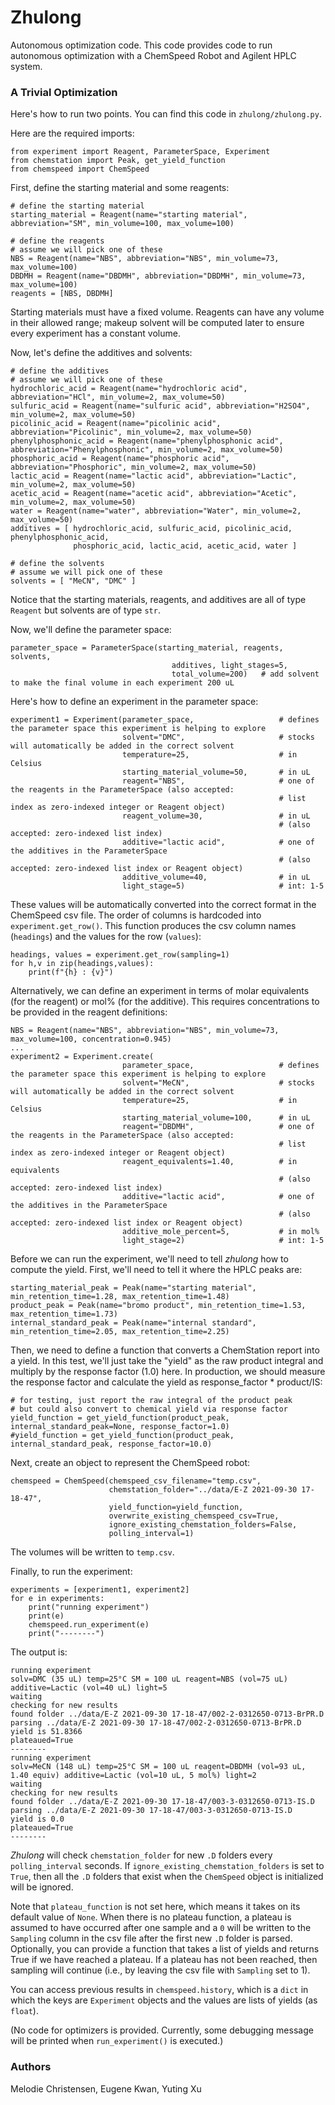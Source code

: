 # Zhulong

Autonomous optimization code.  This code provides code to run autonomous optimization with a ChemSpeed Robot and Agilent HPLC system.

### A Trivial Optimization

Here's how to run two points.  You can find this code in `zhulong/zhulong.py`.

Here are the required imports:

```
from experiment import Reagent, ParameterSpace, Experiment
from chemstation import Peak, get_yield_function
from chemspeed import ChemSpeed
```

First, define the starting material and some reagents:

```
# define the starting material
starting_material = Reagent(name="starting material", abbreviation="SM", min_volume=100, max_volume=100)

# define the reagents
# assume we will pick one of these
NBS = Reagent(name="NBS", abbreviation="NBS", min_volume=73, max_volume=100)
DBDMH = Reagent(name="DBDMH", abbreviation="DBDMH", min_volume=73, max_volume=100)
reagents = [NBS, DBDMH]
```

Starting materials must have a fixed volume.  Reagents can have any volume in their allowed range; makeup solvent will be computed later to ensure every experiment has a constant volume.

Now, let's define the additives and solvents:

```
# define the additives
# assume we will pick one of these
hydrochloric_acid = Reagent(name="hydrochloric acid", abbreviation="HCl", min_volume=2, max_volume=50)
sulfuric_acid = Reagent(name="sulfuric acid", abbreviation="H2SO4", min_volume=2, max_volume=50)
picolinic_acid = Reagent(name="picolinic acid", abbreviation="Picolinic", min_volume=2, max_volume=50)
phenylphosphonic_acid = Reagent(name="phenylphosphonic acid", abbreviation="Phenylphosphonic", min_volume=2, max_volume=50)
phosphoric_acid = Reagent(name="phosphoric acid", abbreviation="Phosphoric", min_volume=2, max_volume=50)
lactic_acid = Reagent(name="lactic acid", abbreviation="Lactic", min_volume=2, max_volume=50)
acetic_acid = Reagent(name="acetic acid", abbreviation="Acetic", min_volume=2, max_volume=50)
water = Reagent(name="water", abbreviation="Water", min_volume=2, max_volume=50)
additives = [ hydrochloric_acid, sulfuric_acid, picolinic_acid, phenylphosphonic_acid,
              phosphoric_acid, lactic_acid, acetic_acid, water ]

# define the solvents
# assume we will pick one of these
solvents = [ "MeCN", "DMC" ]
```

Notice that the starting materials, reagents, and additives are all of type `Reagent` but solvents are of type `str`.

Now, we'll define the parameter space:

```
parameter_space = ParameterSpace(starting_material, reagents, solvents,
                                    additives, light_stages=5,
                                    total_volume=200)   # add solvent to make the final volume in each experiment 200 uL
```

Here's how to define an experiment in the parameter space:

```
experiment1 = Experiment(parameter_space,                   # defines the parameter space this experiment is helping to explore
                         solvent="DMC",                     # stocks will automatically be added in the correct solvent
                         temperature=25,                    # in Celsius
                         starting_material_volume=50,       # in uL
                         reagent="NBS",                     # one of the reagents in the ParameterSpace (also accepted:
                                                            # list index as zero-indexed integer or Reagent object)
                         reagent_volume=30,                 # in uL
                                                            # (also accepted: zero-indexed list index)
                         additive="lactic acid",            # one of the additives in the ParameterSpace
                                                            # (also accepted: zero-indexed list index or Reagent object)
                         additive_volume=40,                # in uL
                         light_stage=5)                     # int: 1-5
```

These values will be automatically converted into the correct format in the ChemSpeed csv file.  The order of columns is hardcoded into `experiment.get_row()`.  This function produces the csv column names (`headings`) and the values for the row (`values`):

```
headings, values = experiment.get_row(sampling=1)
for h,v in zip(headings,values):
    print(f"{h} : {v}")
```

Alternatively, we can define an experiment in terms of molar equivalents (for the reagent) or mol% (for the additive).  This requires concentrations to be provided in the reagent definitions:

```
NBS = Reagent(name="NBS", abbreviation="NBS", min_volume=73, max_volume=100, concentration=0.945)
...
experiment2 = Experiment.create(
                         parameter_space,                   # defines the parameter space this experiment is helping to explore
                         solvent="MeCN",                    # stocks will automatically be added in the correct solvent
                         temperature=25,                    # in Celsius
                         starting_material_volume=100,      # in uL
                         reagent="DBDMH",                   # one of the reagents in the ParameterSpace (also accepted:
                                                            # list index as zero-indexed integer or Reagent object)
                         reagent_equivalents=1.40,          # in equivalents
                                                            # (also accepted: zero-indexed list index)
                         additive="lactic acid",            # one of the additives in the ParameterSpace
                                                            # (also accepted: zero-indexed list index or Reagent object)
                         additive_mole_percent=5,           # in mol%
                         light_stage=2)                     # int: 1-5
```

Before we can run the experiment, we'll need to tell *zhulong* how to compute the yield.  First, we'll need to tell it where the HPLC peaks are:

```
starting_material_peak = Peak(name="starting material", min_retention_time=1.28, max_retention_time=1.48)
product_peak = Peak(name="bromo product", min_retention_time=1.53, max_retention_time=1.73)
internal_standard_peak = Peak(name="internal standard", min_retention_time=2.05, max_retention_time=2.25)
```

Then, we need to define a function that converts a ChemStation report into a yield.  In this test, we'll just take the "yield" as the raw product integral and multiply by the response factor (1.0) here.  In production, we should measure the response factor and calculate the yield as response_factor * product/IS:

```
# for testing, just report the raw integral of the product peak
# but could also convert to chemical yield via response factor
yield_function = get_yield_function(product_peak, internal_standard_peak=None, response_factor=1.0)
#yield_function = get_yield_function(product_peak, internal_standard_peak, response_factor=10.0)
```

Next, create an object to represent the ChemSpeed robot:

```
chemspeed = ChemSpeed(chemspeed_csv_filename="temp.csv",
                      chemstation_folder="../data/E-Z 2021-09-30 17-18-47",
                      yield_function=yield_function,
                      overwrite_existing_chemspeed_csv=True,
                      ignore_existing_chemstation_folders=False,
                      polling_interval=1)
```

The volumes will be written to `temp.csv`.

Finally, to run the experiment:

```
experiments = [experiment1, experiment2]
for e in experiments:
    print("running experiment")
    print(e)
    chemspeed.run_experiment(e)
    print("--------")
```

The output is:

```
running experiment
solv=DMC (35 uL) temp=25°C SM = 100 uL reagent=NBS (vol=75 uL) additive=Lactic (vol=40 uL) light=5
waiting
checking for new results
found folder ../data/E-Z 2021-09-30 17-18-47/002-2-0312650-0713-BrPR.D
parsing ../data/E-Z 2021-09-30 17-18-47/002-2-0312650-0713-BrPR.D
yield is 51.8366
plateaued=True
--------
running experiment
solv=MeCN (148 uL) temp=25°C SM = 100 uL reagent=DBDMH (vol=93 uL, 1.40 equiv) additive=Lactic (vol=10 uL, 5 mol%) light=2
waiting
checking for new results
found folder ../data/E-Z 2021-09-30 17-18-47/003-3-0312650-0713-IS.D
parsing ../data/E-Z 2021-09-30 17-18-47/003-3-0312650-0713-IS.D
yield is 0.0
plateaued=True
--------
```

*Zhulong* will check `chemstation_folder` for new `.D` folders every `polling_interval` seconds.  If `ignore_existing_chemstation_folders` is set to `True`, then all the `.D` folders that exist when the `ChemSpeed` object is initialized will be ignored.

Note that `plateau_function` is not set here, which means it takes on its default value of `None`.  When there is no plateau function, a plateau is assumed to have occurred after one sample and a `0` will be written to the `Sampling` column in the csv file after the first new `.D` folder is parsed.  Optionally, you can provide a function that takes a list of yields and returns True if we have reached a plateau.  If a plateau has not been reached, then sampling will continue (i.e., by leaving the csv file with `Sampling` set to 1).

You can access previous results in `chemspeed.history`, which is a `dict` in which the keys are `Experiment` objects and the values are lists of yields (as `float`).

(No code for optimizers is provided.  Currently, some debugging message will be printed when `run_experiment()` is executed.)

### Authors

Melodie Christensen, Eugene Kwan, Yuting Xu
